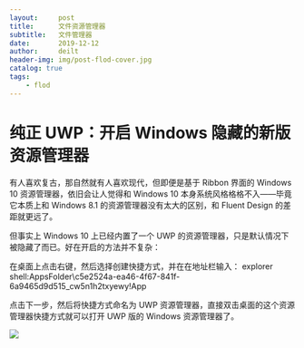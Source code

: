 ```yaml
---
layout:     post
title:      文件资源管理器
subtitle:   文件管理器
date:       2019-12-12
author:     deilt
header-img: img/post-flod-cover.jpg
catalog: true
tags:
    - flod
---
```


# 纯正 UWP：开启 Windows 隐藏的新版资源管理器
有人喜欢复古，那自然就有人喜欢现代，但即便是基于 Ribbon 界面的 Windows 10 资源管理器，依旧会让人觉得和 Windows 10 本身系统风格格格不入——毕竟它本质上和 Windows 8.1 的资源管理器没有太大的区别，和 Fluent Design 的差距就更远了。

但事实上 Windows 10 上已经内置了一个 UWP 的资源管理器，只是默认情况下被隐藏了而已。好在开启的方法并不复杂：

在桌面上点击右键，然后选择创建快捷方式，并在在地址栏输入：
explorer shell:AppsFolder\c5e2524a-ea46-4f67-841f-6a9465d9d515_cw5n1h2txyewy!App

点击下一步，然后将快捷方式命名为 UWP 资源管理器，直接双击桌面的这个资源管理器快捷方式就可以打开 UWP 版的 Windows 资源管理器了。

![](/img/post-flod-1.jpg)
